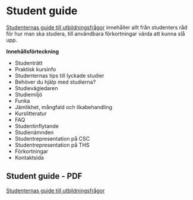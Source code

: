 # Student guide

[Studenternas guide till utbildningsfrågor](http://static.datasektionen.se/studier/studentguide.pdf) innehåller allt från studenters råd för hur man ska studera, till användbara förkortningar värda att kunna slå upp. 

**Innehållsförteckning**
* Studenträtt
* Praktisk kursinfo
* Studenternas tips till lyckade studier
* Behöver du hjälp med studierna?
* Studievägledaren
* Studiemiljö
* Funka
* Jämlikhet, mångfald och likabehandling
* Kurslitteratur
* FAQ
* Studentinflytande
* Studienämnden
* Studentrepresentation på CSC
* Studentrepresentation på THS
* Förkortningar
* Kontaktsida

## Student guide - PDF
[Studenternas guide till utbildningsfrågor](http://static.datasektionen.se/studier/studentguide.pdf)
